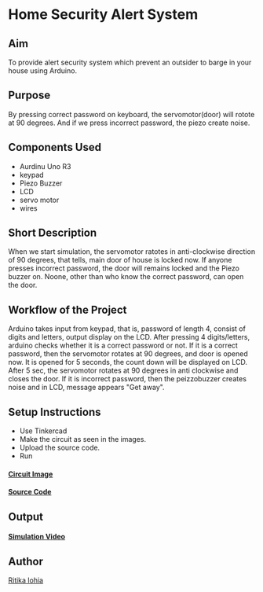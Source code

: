 # Home Security Alert System
## Aim
To provide alert security system which prevent an outsider to barge in your house using Arduino.
## Purpose
By pressing correct password on keyboard, the servomotor(door) will rotote at 90 degrees. And if we press incorrect password, the piezo create noise.
## Components Used
- Aurdinu Uno R3
- keypad
- Piezo Buzzer
- LCD
- servo motor 
- wires

## Short Description 
When we start simulation, the servomotor ratotes in anti-clockwise direction of 90 degrees, that tells, main door of house is locked now. If anyone presses incorrect password, the door will remains locked and the Piezo buzzer on.
Noone, other than who know the correct password, can open the door.

## Workflow of the Project
Arduino takes input from keypad, that is, password of length 4, consist of digits and letters, output display on the LCD. After pressing 4 digits/letters, arduino checks whether it is a correct password or not.
If it is a correct password, then the servomotor rotates at 90 degrees, and door is opened now. It is opened for 5 seconds, the count down will be displayed on LCD. After 5 sec, the servomotor rotates at 90 degrees in anti clockwise
and closes the door. 
If it is incorrect password, then the peizzobuzzer creates noise and in LCD, message appears "Get away".

## Setup Instructions
- Use Tinkercad
- Make the circuit as seen in the images.
- Upload the source code.
- Run
#### [Circuit Image](https://github.com/ritikalohia/IoT-Spot/blob/main/Minor%20Scripts/Arduino/home%20security%20alert%20system/Images/circuit_diagram.png)
#### [Source Code](https://github.com/ritikalohia/IoT-Spot/blob/main/Minor%20Scripts/Arduino/home%20security%20alert%20system/code.ino)

## Output
#### [Simulation Video](https://github.com/ritikalohia/IoT-Spot/blob/main/Minor%20Scripts/Arduino/home%20security%20alert%20system/Images/simulation-video.mp4)
## Author
[Ritika lohia](github.com/ritikalohia)

